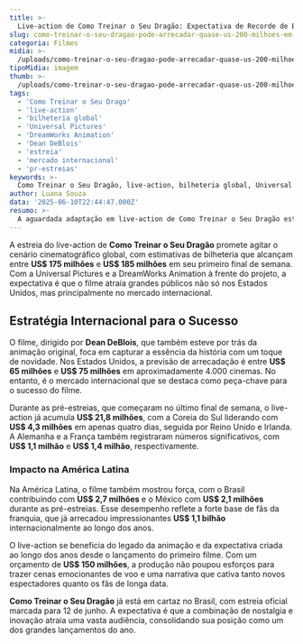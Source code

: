 ```yaml
---
title: >-
  Live-action de Como Treinar o Seu Dragão: Expectativa de Recorde de Bilheteria Global
slug: como-treinar-o-seu-dragao-pode-arrecadar-quase-us-200-milhoes-em-abertura-global
categoria: Filmes
midia: >-
  /uploads/como-treinar-o-seu-dragao-pode-arrecadar-quase-us-200-milhoes-em-abertura-global-thumb.webp
tipoMidia: imagem
thumb: >-
  /uploads/como-treinar-o-seu-dragao-pode-arrecadar-quase-us-200-milhoes-em-abertura-global-thumb.webp
tags:
  - 'Como Treinar o Seu Drago'
  - 'live-action'
  - 'bilheteria global'
  - 'Universal Pictures'
  - 'DreamWorks Animation'
  - 'Dean DeBlois'
  - 'estreia'
  - 'mercado internacional'
  - 'pr-estreias'
keywords: >-
  Como Treinar o Seu Dragão, live-action, bilheteria global, Universal Pictures, DreamWorks Animation, Dean DeBlois, estreia, mercado internacional, pré-estreias
author: Luana Souza
data: '2025-06-10T22:44:47.000Z'
resumo: >-
  A aguardada adaptação em live-action de Como Treinar o Seu Dragão está prestes a estrear com projeções de arrecadação global de até US$ 200 milhões, impulsionada principalmente pelo desempenho em mercados internacionais.
---
```


A estreia do live-action de **Como Treinar o Seu Dragão** promete agitar o cenário cinematográfico global, com estimativas de bilheteria que alcançam entre **US$ 175 milhões** e **US$ 185 milhões** em seu primeiro final de semana. Com a Universal Pictures e a DreamWorks Animation à frente do projeto, a expectativa é que o filme atraia grandes públicos não só nos Estados Unidos, mas principalmente no mercado internacional.

## Estratégia Internacional para o Sucesso

O filme, dirigido por **Dean DeBlois**, que também esteve por trás da animação original, foca em capturar a essência da história com um toque de novidade. Nos Estados Unidos, a previsão de arrecadação é entre **US$ 65 milhões** e **US$ 75 milhões** em aproximadamente 4.000 cinemas. No entanto, é o mercado internacional que se destaca como peça-chave para o sucesso do filme.

Durante as pré-estreias, que começaram no último final de semana, o live-action já acumula **US$ 21,8 milhões**, com a Coreia do Sul liderando com **US$ 4,3 milhões** em apenas quatro dias, seguida por Reino Unido e Irlanda. A Alemanha e a França também registraram números significativos, com **US$ 1,1 milhão** e **US$ 1,4 milhão**, respectivamente.

### Impacto na América Latina

Na América Latina, o filme também mostrou força, com o Brasil contribuindo com **US$ 2,7 milhões** e o México com **US$ 2,1 milhões** durante as pré-estreias. Esse desempenho reflete a forte base de fãs da franquia, que já arrecadou impressionantes **US$ 1,1 bilhão** internacionalmente ao longo dos anos.

O live-action se beneficia do legado da animação e da expectativa criada ao longo dos anos desde o lançamento do primeiro filme. Com um orçamento de **US$ 150 milhões**, a produção não poupou esforços para trazer cenas emocionantes de voo e uma narrativa que cativa tanto novos espectadores quanto os fãs de longa data.

**Como Treinar o Seu Dragão** já está em cartaz no Brasil, com estreia oficial marcada para 12 de junho. A expectativa é que a combinação de nostalgia e inovação atraia uma vasta audiência, consolidando sua posição como um dos grandes lançamentos do ano.